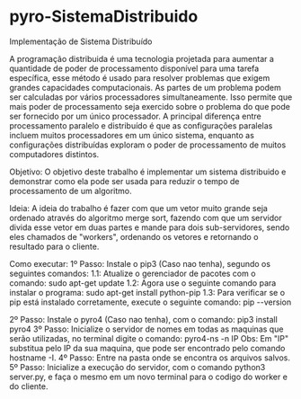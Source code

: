 # pyro-SistemaDistribuido
 Implementação de Sistema Distribuído
 
A programação distribuida é uma tecnologia projetada para aumentar a quantidade de poder de processamento disponível para uma tarefa específica, esse método é usado para resolver problemas que exigem grandes capacidades computacionais. As partes de um problema podem ser calculadas por vários processadores simultaneamente. Isso permite que mais poder de processamento seja exercido sobre o problema do que pode ser fornecido por um único processador. 
A principal diferença entre processamento paralelo e distribuído é que as configurações paralelas incluem muitos processadores em um único sistema, enquanto as configurações distribuídas exploram o poder de processamento de muitos computadores distintos.

Objetivo:
O objetivo deste trabalho é implementar um sistema distribuido e demonstrar como ela pode ser usada para reduzir o tempo de processamento de um algoritmo.

Ideia:
A ideia do trabalho é fazer com que um vetor muito grande seja ordenado através do algoritmo merge sort, fazendo com que um servidor divida esse vetor em duas partes e mande para dois sub-servidores, sendo eles chamados de "workers", ordenando os vetores e retornando o resultado para o cliente.

Como executar:
1º Passo: Instale o pip3 (Caso nao tenha), segundo os seguintes comandos:
	1.1: Atualize o gerenciador de pacotes com o comando: sudo apt-get update
	1.2: Agora use o seguinte comando para instalar o programa: sudo apt-get install python-pip
	1.3: Para verificar se o pip está instalado corretamente, execute o seguinte comando: pip --version
	
2º Passo: Instale o pyro4 (Caso nao tenha), com o comando: pip3 install pyro4
3º Passo: Inicialize o servidor de nomes em todas as maquinas que serão utilizadas, no terminal digite o comando: pyro4-ns -n IP
	Obs: Em "IP" substitua pelo IP da sua maquina, que pode ser encontrado pelo comando hostname -I.
4º Passo: Entre na pasta onde se encontra os arquivos salvos.
5º Passo: Inicialize a execução do servidor, com o comando python3 server.py, e faça o mesmo em um novo terminal para o codigo do worker e do cliente.
